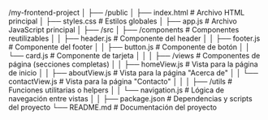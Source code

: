 /my-frontend-project
│
├── /public
│   ├── index.html                # Archivo HTML principal
│   ├── styles.css                # Estilos globales
│   ├── app.js                    # Archivo JavaScript principal
│
├── /src
│   ├── /components               # Componentes reutilizables
│   │   ├── header.js             # Componente del header
│   │   ├── footer.js             # Componente del footer
│   │   ├── button.js             # Componente de botón
│   │   └── card.js               # Componente de tarjeta
│   │
│   ├── /views                    # Componentes de página (secciones completas)
│   │   ├── homeView.js           # Vista para la página de inicio
│   │   ├── aboutView.js          # Vista para la página "Acerca de"
│   │   └── contactView.js        # Vista para la página "Contacto"
│   │
│   ├── /utils                    # Funciones utilitarias o helpers
│   │   └── navigation.js         # Lógica de navegación entre vistas
│   │
├── package.json                  # Dependencias y scripts del proyecto
└── README.md                     # Documentación del proyecto
